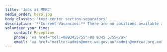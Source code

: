 ```yaml
---
title: 'Jobs at MMRC'
media_order: hero.jpg
body_classes: 'text-center section-separators'
description: '**Current Vacancies:** There are no positions available at the moment.'
volunteer_your_time:
    contact: Reception
    phone: '<a href="tel:=0893455755">08 9345 5755</a>'
    email: '<a href="mailto:=admin@mmrc.wa.gov.au">admin@mmrcwa.org.au</a>'
---
```


